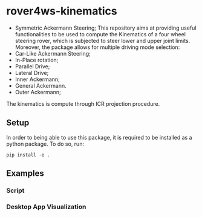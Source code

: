# rover4ws-kinematics
  * Symmetric Ackermann Steering;
This repository aims at providing useful functionalities to be used to compute the Kinematics of a four wheel steering rover, which is subjected to steer lower and upper joint limits. Moreover, the package allows for multiple driving mode selection:
  * Car-Like Ackermann Steering;
  * In-Place rotation;
  * Parallel Drive;
  * Lateral Drive;
  * Inner Ackermann;
  * General Ackermann.
  * Outer Ackermann;


The kinematics is compute through ICR projection procedure.
## Setup

In order to being able to use this package, it is required to be installed as a python package. To do so, run:

``` pip install -e . ```
## Examples

### Script

### Desktop App Visualization
